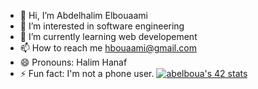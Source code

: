 - 👋 Hi, I’m Abdelhalim Elbouaami
- 👀 I’m interested in software engineering 
- 🌱 I’m currently learning web developement
- 📫 How to reach me hbouaami@gmail.com
- 😄 Pronouns: Halim Hanaf
- ⚡ Fun fact: I'm not a phone user.
<a href="https://github.com/oakoudad/badge42"><img src="https://badge.mediaplus.ma/greenbinary/abelboua" alt="abelboua's 42 stats" /></a>
